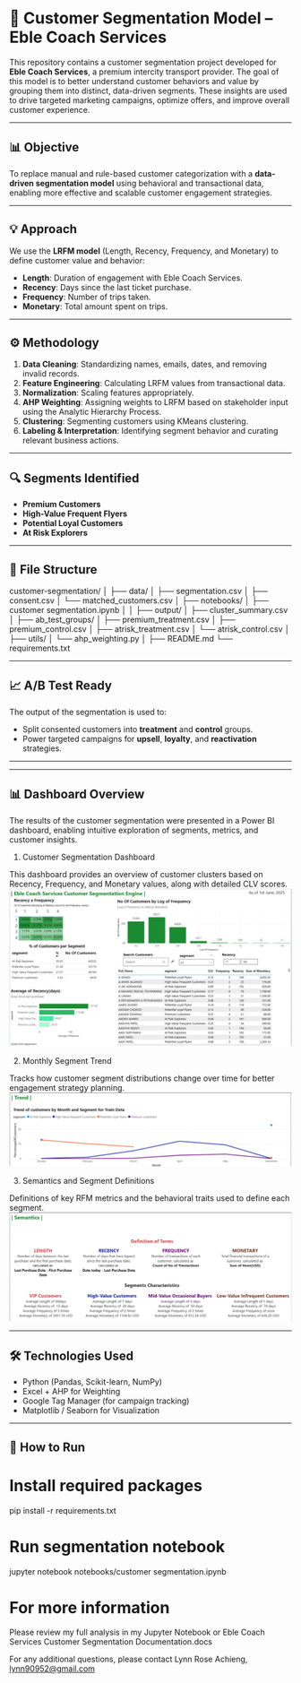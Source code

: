 # 🧠 Customer Segmentation Model – Eble Coach Services

This repository contains a customer segmentation project developed for **Eble Coach Services**, a premium intercity transport provider. The goal of this model is to better understand customer behaviors and value by grouping them into distinct, data-driven segments. These insights are used to drive targeted marketing campaigns, optimize offers, and improve overall customer experience.

---

## 📊 Objective

To replace manual and rule-based customer categorization with a **data-driven segmentation model** using behavioral and transactional data, enabling more effective and scalable customer engagement strategies.

---

## 💡 Approach

We use the **LRFM model** (Length, Recency, Frequency, and Monetary) to define customer value and behavior:

- **Length**: Duration of engagement with Eble Coach Services.
- **Recency**: Days since the last ticket purchase.
- **Frequency**: Number of trips taken.
- **Monetary**: Total amount spent on trips.

---

## ⚙️ Methodology

1. **Data Cleaning**: Standardizing names, emails, dates, and removing invalid records.
2. **Feature Engineering**: Calculating LRFM values from transactional data.
3. **Normalization**: Scaling features appropriately.
4. **AHP Weighting**: Assigning weights to LRFM based on stakeholder input using the Analytic Hierarchy Process.
5. **Clustering**: Segmenting customers using KMeans clustering.
6. **Labeling & Interpretation**: Identifying segment behavior and curating relevant business actions.

---

## 🔍 Segments Identified

- **Premium Customers**
- **High-Value Frequent Flyers**
- **Potential Loyal Customers**
- **At Risk Explorers**

---

## 📁 File Structure
customer-segmentation/
│
├── data/
│ ├── segmentation.csv
│ ├── consent.csv
│ └── matched_customers.csv
│
├── notebooks/
│ ├── customer segmentation.ipynb
│ 
│
├── output/
│ ├── cluster_summary.csv
│ ├── ab_test_groups/
│ ├── premium_treatment.csv
│ ├── premium_control.csv
│ ├── atrisk_treatment.csv
│ └── atrisk_control.csv
│
├── utils/
│ └── ahp_weighting.py
│
├── README.md
└── requirements.txt


---

## 📈 A/B Test Ready

The output of the segmentation is used to:
- Split consented customers into **treatment** and **control** groups.
- Power targeted campaigns for **upsell**, **loyalty**, and **reactivation** strategies.

---

---

## 📊 Dashboard Overview
The results of the customer segmentation were presented in a Power BI dashboard, enabling intuitive exploration of segments, metrics, and customer insights.

1. Customer Segmentation Dashboard

This dashboard provides an overview of customer clusters based on Recency, Frequency, and Monetary values, along with detailed CLV scores.
![Customer Segmentation Dashboard](https://github.com/Lynn-rose/Eble-Coach-Services/blob/main/images/dashboard%20overview.png)


2. Monthly Segment Trend

Tracks how customer segment distributions change over time for better engagement strategy planning.
![Monthly Segment Trend](https://github.com/Lynn-rose/Eble-Coach-Services/blob/main/images/trend.png)


3. Semantics and Segment Definitions

Definitions of key RFM metrics and the behavioral traits used to define each segment.
![Semantics and Segment Definitions](https://github.com/Lynn-rose/Eble-Coach-Services/blob/main/images/semantics.png)


---

## 🛠 Technologies Used

- Python (Pandas, Scikit-learn, NumPy)
- Excel + AHP for Weighting
- Google Tag Manager (for campaign tracking)
- Matplotlib / Seaborn for Visualization

---

## 📝 How to Run

# Install required packages
pip install -r requirements.txt

# Run segmentation notebook
jupyter notebook notebooks/customer segmentation.ipynb

# For more information

Please review my full analysis in my Jupyter Notebook or Eble Coach Services Customer Segmentation Documentation.docs

For any additional questions, please contact Lynn Rose Achieng, lynn90952@gmail.com


